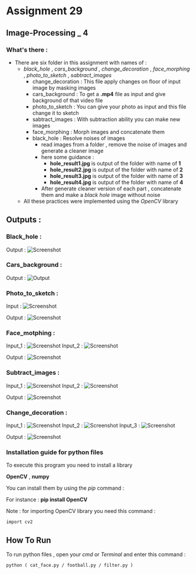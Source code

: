 # Assignment 29

## Image-Processing _ 4

### What's there :

- There are six folder in this assignment with names of :
  - *black_hole* , *cars_background* , *change_decoration* , *face_morphing* , *photo_to_sketch* , *sabtract_images*
    - change_decoration : This file apply changes on floor of input image by masking images
    - cars_background : To get a **.mp4** file as input and give background of that video file
    - photo_to_sketch : You can give your photo as input and this file change it to sketch
    - sabtract_images : With subtraction ability you can make new images
    - face_morphing : Morph images and concatenate them
    - black_hole : Resolve noises of images
      - read images from a folder , remove the noise of images and generate a cleaner image
      - here some guidance :
        -  **hole_result1.jpg** is output of the folder with name of **1**
        -  **hole_result2.jpg** is output of the folder with name of **2**
        -  **hole_result3.jpg** is output of the folder with name of **3**
        -  **hole_result4.jpg** is output of the folder with name of **4**
      - After generate cleaner version of each part , concatenate them and make a *black hole* image without noise
  - All these practices were implemented using the *OpenCV* library

## Outputs :

### Black_hole :

Output : ![Screenshot](black_hole/result_black_hole.jpg)

### Cars_background :

Output : ![Output](cars_background/cars_output.jpg)

### Photo_to_sketch :

Input : ![Screenshot](photo_to_sketch/input.jpg) 

 Output : ![Screenshot](photo_to_sketch/output.png)

### Face_motphing :

Input_1 : ![Screenshot](face_morphing/input_1.jpg)
Input_2 : ![Screenshot](face_morphing/input_2.jpg)

 Output : ![Screenshot](face_morphing/output.jpg)

 ### Subtract_images :

Input_1 : ![Screenshot](sabtract_images/input_1.jpeg)
Input_2 : ![Screenshot](sabtract_images/input_2.jpeg)

 Output : ![Screenshot](sabtract_images/sub_output.jpg)

### Change_decoration :

Input_1 : ![Screenshot](change_decoration/decoration_input.jpeg)
Input_2 : ![Screenshot](change_decoration/floor_input.jpeg)
Input_3 : ![Screenshot](change_decoration/mask_input.jpeg)

 Output : ![Screenshot](change_decoration/output.jpg)

### Installation guide for python files
To execute this program you need to install a library

**OpenCV**  , **numpy**

You can install them by using the *pip* command :

For instance :
**pip install OpenCV**

Note : for importing OpenCV library you need this command :
```
import cv2
```

## How To Run

To run python files , open your *cmd* or *Terminal* and enter this command :
```
python ( cat_face.py / football.py / filter.py )
```
